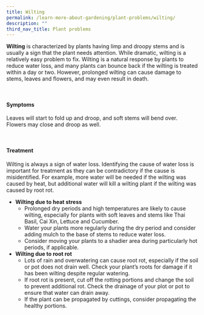 ```yaml
---
title: Wilting
permalink: /learn-more-about-gardening/plant-problems/wilting/
description: ""
third_nav_title: Plant problems
---
```

<section>
	<p><b>Wilting</b> is characterized by plants having limp and droopy stems and is usually a sign that the plant needs attention. While dramatic, wilting is a relatively easy problem to fix. Wilting is a natural response by plants to reduce water loss, and many plants can bounce back if the wilting is treated within a day or two. However, prolonged wilting can cause damage to stems, leaves and flowers, and may even result in death.</p>
	<br>
</section>

<section>
	<h4>Symptoms</h4> 
	<p>Leaves will start to fold up and droop, and soft stems will bend over. Flowers may close and droop as well.</p>
	<br>
</section>

<section>
	<h4>Treatment</h4>
	<p>Wilting is always a sign of water loss. Identifying the cause of water loss is important for treatment as they can be contradictory if the cause is misidentified. For example, more water will be needed if the wilting was caused by heat, but additional water will kill a wilting plant if the wilting was caused by root rot.</p>
  <p></p><ul>
	  <li><b>Wilting due to heat stress</b>
			<ul>
				<li>Prolonged dry periods and high temperatures are likely to cause wilting, especially for plants with soft leaves and stems like Thai Basil, Cai Xin, Lettuce and Cucumber.</li>
				<li>Water your plants more regularly during the dry period and consider adding mulch to the base of stems to reduce water loss.</li>
				<li>Consider moving your plants to a shadier area during particularly hot periods, if applicable.</li>
			</ul></li>
  	<li><b>Wilting due to root rot</b>
				<ul>
					<li>Lots of rain and overwatering can cause root rot, especially if the soil or pot does not drain well. Check your plant’s roots for damage if it has been wilting despite regular watering.</li>
					<li>If root rot is present, cut off the rotting portions and change the soil to prevent additional rot. Check the drainage of your plot or pot to ensure that water can drain away. </li>
					<li>If the plant can be propagated by cuttings, consider propagating the healthy portions. </li>
				</ul></li>
	</ul><p></p>
</section>
